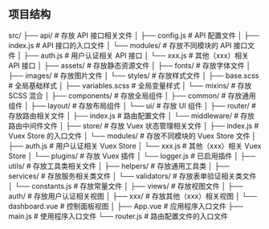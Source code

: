 ## 项目结构

src/
├── api/                     # 存放 API 接口相关文件
│   ├── config.js            # API 配置文件
│   ├── index.js             # API 接口的入口文件
│   └── modules/             # 存放不同模块的 API 接口文件
│       ├── auth.js          # 用户认证相关 API 接口
│       └── xxx.js           # 其他（xxx）相关 API 接口
│
├── assets/                  # 存放静态资源文件
│   ├── fonts/               # 存放字体文件
│   ├── images/              # 存放图片文件
│   └── styles/              # 存放样式文件
│       ├── base.scss        # 全局基础样式
│       ├── variables.scss   # 全局变量样式
│       └── mixins/          # 存放 SCSS 混合
│
├── components/              # 存放全局组件
│   ├── common/              # 存放通用组件
│   ├── layout/              # 存放布局组件
│   └── ui/                  # 存放 UI 组件
│
├── router/                  # 存放路由相关文件
│   ├── index.js             # 路由配置文件
│   └── middleware/          # 存放路由中间件文件
│
├── store/                   # 存放 Vuex 状态管理相关文件
│   ├── index.js             # Vuex Store 的入口文件
│   └── modules/             # 存放不同模块的 Vuex Store 文件
│       ├── auth.js          # 用户认证相关 Vuex Store
│       └── xxx.js           # 其他（xxx）相关 Vuex Store
│   └── plugins/             # 存放 Vuex 插件
│       └── logger.js        # 已启用插件
│
├── utils/                   # 存放工具类相关文件
│   ├── helpers/             # 存放通用工具类
│   ├── services/            # 存放服务相关类文件
│   └── validators/          # 存放表单验证相关类文件
│   └── constants.js         # 存放常量文件
│
├── views/                   # 存放视图文件
│   ├── auth/                # 存放用户认证相关视图
│   ├── xxx/                 # 存放其他（xxx）相关视图
│   └── dashboard.vue        # 控制面板视图
│
├── App.vue                  # 应用程序入口文件
├── main.js                  # 使用程序入口文件
└── router.js                # 路由配置文件的入口文件
